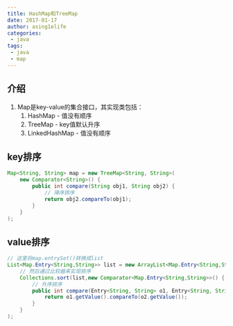 ```yaml
---
title: HashMap和TreeMap
date: 2017-01-17
author: asing1elife
categories:
 - java
tags:
 - java
 - map
---
```

## 介绍
1. Map是key-value的集合接口，其实现类包括：
	1. HashMap - 值没有顺序
	2. TreeMap - key值默认升序
	3. LinkedHashMap - 值没有顺序

## key排序
```java
Map<String, String> map = new TreeMap<String, String>(
	new Comparator<String>() {
		public int compare(String obj1, String obj2) {
			// 降序排序
			return obj2.compareTo(obj1);
		}
	}
);
```	

## value排序
```java
// 这里将map.entrySet()转换成list
List<Map.Entry<String,String>> list = new ArrayList<Map.Entry<String,String>>(map.entrySet());
	// 然后通过比较器来实现排序
	Collections.sort(list,new Comparator<Map.Entry<String,String>>() {
		// 升序排序
		public int compare(Entry<String, String> o1, Entry<String, String> o2) {
			return o1.getValue().compareTo(o2.getValue());
		}            
	}
);
```
